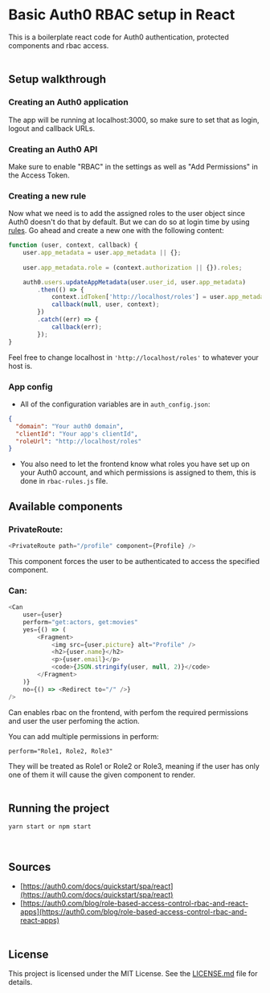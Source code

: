 # Basic Auth0 RBAC setup in React

This is a boilerplate react code for Auth0 authentication, protected components and rbac access.
<br><br>

## Setup walkthrough
### Creating an Auth0 application

The app will be running at localhost:3000, so make sure to set that as login, logout and callback URLs.

### Creating an Auth0 API

Make sure to enable "RBAC" in the settings as well as "Add Permissions" in the Access Token.

### Creating a new rule

Now what we need is to add the assigned roles to the user object since Auth0 doesn't do that by default.
But we can do so at login time by using [rules](https://auth0.com/docs/rules).
Go ahead and create a new one with the following content:

```javascript
function (user, context, callback) {
    user.app_metadata = user.app_metadata || {};
    
    user.app_metadata.role = (context.authorization || {}).roles;

    auth0.users.updateAppMetadata(user.user_id, user.app_metadata)
        .then(() => {
            context.idToken['http://localhost/roles'] = user.app_metadata.role[0];
            callback(null, user, context);
        })
        .catch((err) => {
            callback(err);
        });
}
```

Feel free to change localhost in `'http://localhost/roles'` to whatever your host is.

### App config

- All of the configuration variables are in `auth_config.json`:
```json
{
  "domain": "Your auth0 domain",
  "clientId": "Your app's clientId",
  "roleUrl": "http://localhost/roles"
}
```

- You also need to let the frontend know what roles you have set up on your Auth0 account, and which permissions is assigned to them, this is done in `rbac-rules.js` file.

## Available components
### PrivateRoute:

```javascript
<PrivateRoute path="/profile" component={Profile} />
```

This component forces the user to be authenticated to access the specified component.

### Can:

```javascript
<Can
    user={user}
    perform="get:actors, get:movies"
    yes={() => (
        <Fragment>
            <img src={user.picture} alt="Profile" />
            <h2>{user.name}</h2>
            <p>{user.email}</p>
            <code>{JSON.stringify(user, null, 2)}</code>
        </Fragment>
    )}
    no={() => <Redirect to="/" />}
/>
```

Can enables rbac on the frontend, with perfom the required permissions and user the user perfoming the action.

You can add multiple permissions in perform:
```
perform="Role1, Role2, Role3"
```

They will be treated as Role1 or Role2 or Role3, meaning if the user has only one of them it will cause the given component to render.
<br><br>

## Running the project

    yarn start or npm start
<br>

## Sources
- [https://auth0.com/docs/quickstart/spa/react](https://auth0.com/docs/quickstart/spa/react)
- [https://auth0.com/blog/role-based-access-control-rbac-and-react-apps](https://auth0.com/blog/role-based-access-control-rbac-and-react-apps)
<br><br>

## License

This project is licensed under the MIT License. See the [LICENSE.md](LICENSE) file for details.